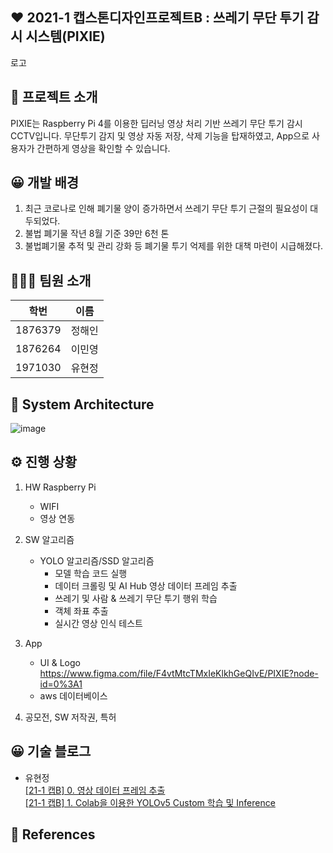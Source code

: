 ## ❤️ 2021-1 캡스톤디자인프로젝트B : 쓰레기 무단 투기 감시 시스템(PIXIE)

로고


## 📖 프로젝트 소개
PIXIE는 Raspberry Pi 4를 이용한 딥러닝 영상 처리 기반 쓰레기 무단 투기 감시 CCTV입니다.
무단투기 감지 및 영상 자동 저장, 삭제 기능을 탑재하였고, App으로 사용자가 간편하게 영상을 확인할 수 있습니다.

## 😀 개발 배경
 1. 최근 코로나로 인해 폐기물 양이 증가하면서 쓰레기 무단 투기 근절의 필요성이 대두되었다.
 2. 불법 폐기물 작년 8월 기준 39만 6천 톤
 3. 불법폐기물 추적 및 관리 강화 등 폐기물 투기 억제를 위한 대책 마련이 시급해졌다.

## 👨‍👩‍👦 팀원 소개
|학번|이름|
|------|---|
|1876379|정해인|
|1876264|이민영|
|1971030|유현정|

## 📲 System Architecture
![image](https://user-images.githubusercontent.com/67186222/117320715-759ed300-aec7-11eb-8abe-a3721b39b437.png)

## ⚙️ 진행 상황
  1. HW Raspberry Pi
      - WIFI
      - 영상 연동

  2. SW 알고리즘
      * YOLO 알고리즘/SSD 알고리즘
        - 모델 학습 코드 실행
        - 데이터 크롤링 및 AI Hub 영상 데이터 프레임 추출
        - 쓰레기 및 사람 & 쓰레기 무단 투기 행위 학습
        - 객체 좌표 추출
        - 실시간 영상 인식 테스트

  3. App
      - UI & Logo https://www.figma.com/file/F4vtMtcTMxIeKlkhGeQIvE/PIXIE?node-id=0%3A1
      - aws 데이터베이스

  4. 공모전, SW 저작권, 특허

## 😀 기술 블로그
- 유현정</br>
[[21-1 캡B] 0. 영상 데이터 프레임 추출](https://whyou-story.tistory.com/34)</br>
[[21-1 캡B] 1. Colab을 이용한 YOLOv5 Custom 학습 및 Inference](https://whyou-story.tistory.com/35)</br>

## 📁 References


